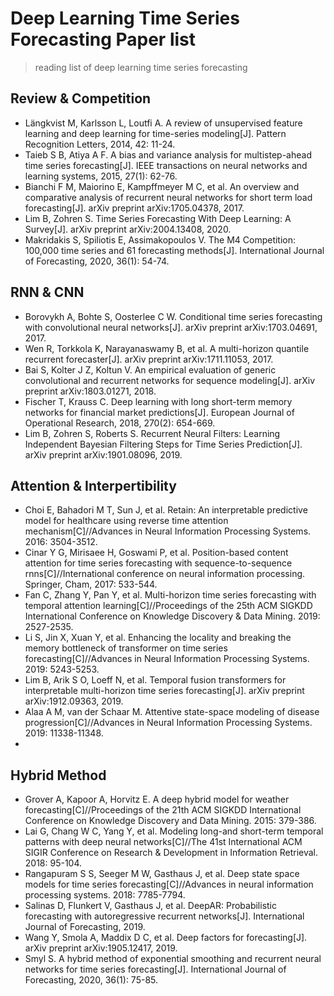 # Deep Learning Time Series Forecasting Paper list
> reading list of deep learning time series forecasting

## Review & Competition
- Längkvist M, Karlsson L, Loutfi A. A review of unsupervised feature learning and deep learning for time-series modeling[J]. Pattern Recognition Letters, 2014, 42: 11-24.
- Taieb S B, Atiya A F. A bias and variance analysis for multistep-ahead time series forecasting[J]. IEEE transactions on neural networks and learning systems, 2015, 27(1): 62-76.
- Bianchi F M, Maiorino E, Kampffmeyer M C, et al. An overview and comparative analysis of recurrent neural networks for short term load forecasting[J]. arXiv preprint arXiv:1705.04378, 2017.
- Lim B, Zohren S. Time Series Forecasting With Deep Learning: A Survey[J]. arXiv preprint arXiv:2004.13408, 2020.
- Makridakis S, Spiliotis E, Assimakopoulos V. The M4 Competition: 100,000 time series and 61 forecasting methods[J]. International Journal of Forecasting, 2020, 36(1): 54-74.

## RNN & CNN
- Borovykh A, Bohte S, Oosterlee C W. Conditional time series forecasting with convolutional neural networks[J]. arXiv preprint arXiv:1703.04691, 2017.
- Wen R, Torkkola K, Narayanaswamy B, et al. A multi-horizon quantile recurrent forecaster[J]. arXiv preprint arXiv:1711.11053, 2017.
- Bai S, Kolter J Z, Koltun V. An empirical evaluation of generic convolutional and recurrent networks for sequence modeling[J]. arXiv preprint arXiv:1803.01271, 2018.
- Fischer T, Krauss C. Deep learning with long short-term memory networks for financial market predictions[J]. European Journal of Operational Research, 2018, 270(2): 654-669.
- Lim B, Zohren S, Roberts S. Recurrent Neural Filters: Learning Independent Bayesian Filtering Steps for Time Series Prediction[J]. arXiv preprint arXiv:1901.08096, 2019.

## Attention & Interpertibility
- Choi E, Bahadori M T, Sun J, et al. Retain: An interpretable predictive model for healthcare using reverse time attention mechanism[C]//Advances in Neural Information Processing Systems. 2016: 3504-3512.
- Cinar Y G, Mirisaee H, Goswami P, et al. Position-based content attention for time series forecasting with sequence-to-sequence rnns[C]//International conference on neural information processing. Springer, Cham, 2017: 533-544.
- Fan C, Zhang Y, Pan Y, et al. Multi-horizon time series forecasting with temporal attention learning[C]//Proceedings of the 25th ACM SIGKDD International Conference on Knowledge Discovery & Data Mining. 2019: 2527-2535.
- Li S, Jin X, Xuan Y, et al. Enhancing the locality and breaking the memory bottleneck of transformer on time series forecasting[C]//Advances in Neural Information Processing Systems. 2019: 5243-5253.
- Lim B, Arik S O, Loeff N, et al. Temporal fusion transformers for interpretable multi-horizon time series forecasting[J]. arXiv preprint arXiv:1912.09363, 2019.
- Alaa A M, van der Schaar M. Attentive state-space modeling of disease progression[C]//Advances in Neural Information Processing Systems. 2019: 11338-11348.
- 

## Hybrid Method
- Grover A, Kapoor A, Horvitz E. A deep hybrid model for weather forecasting[C]//Proceedings of the 21th ACM SIGKDD International Conference on Knowledge Discovery and Data Mining. 2015: 379-386.
- Lai G, Chang W C, Yang Y, et al. Modeling long-and short-term temporal patterns with deep neural networks[C]//The 41st International ACM SIGIR Conference on Research & Development in Information Retrieval. 2018: 95-104.
- Rangapuram S S, Seeger M W, Gasthaus J, et al. Deep state space models for time series forecasting[C]//Advances in neural information processing systems. 2018: 7785-7794.
- Salinas D, Flunkert V, Gasthaus J, et al. DeepAR: Probabilistic forecasting with autoregressive recurrent networks[J]. International Journal of Forecasting, 2019.
- Wang Y, Smola A, Maddix D C, et al. Deep factors for forecasting[J]. arXiv preprint arXiv:1905.12417, 2019.
- Smyl S. A hybrid method of exponential smoothing and recurrent neural networks for time series forecasting[J]. International Journal of Forecasting, 2020, 36(1): 75-85.
